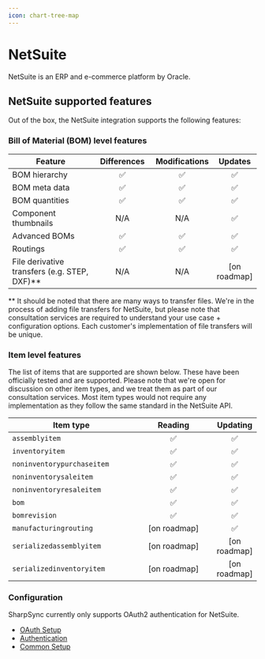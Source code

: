 ```yaml
---
icon: chart-tree-map
---
```


# NetSuite

NetSuite is an ERP and e-commerce platform by Oracle.&#x20;

## NetSuite supported features

Out of the box, the NetSuite integration supports the following features:

### Bill of Material (BOM) level features

<table><thead><tr><th width="241">Feature</th><th width="118" align="center">Differences</th><th align="center">Modifications</th><th align="center">Updates</th></tr></thead><tbody><tr><td>BOM hierarchy</td><td align="center"><span data-gb-custom-inline data-tag="emoji" data-code="2705">✅</span></td><td align="center"><span data-gb-custom-inline data-tag="emoji" data-code="2705">✅</span></td><td align="center"><span data-gb-custom-inline data-tag="emoji" data-code="2705">✅</span></td></tr><tr><td>BOM meta data</td><td align="center"><span data-gb-custom-inline data-tag="emoji" data-code="2705">✅</span></td><td align="center"><span data-gb-custom-inline data-tag="emoji" data-code="2705">✅</span></td><td align="center"><span data-gb-custom-inline data-tag="emoji" data-code="2705">✅</span></td></tr><tr><td>BOM quantities</td><td align="center"><span data-gb-custom-inline data-tag="emoji" data-code="2705">✅</span></td><td align="center"><span data-gb-custom-inline data-tag="emoji" data-code="2705">✅</span></td><td align="center"><span data-gb-custom-inline data-tag="emoji" data-code="2705">✅</span></td></tr><tr><td>Component thumbnails</td><td align="center">N/A</td><td align="center">N/A</td><td align="center"><span data-gb-custom-inline data-tag="emoji" data-code="2705">✅</span></td></tr><tr><td>Advanced BOMs</td><td align="center"><span data-gb-custom-inline data-tag="emoji" data-code="2705">✅</span></td><td align="center"><span data-gb-custom-inline data-tag="emoji" data-code="2705">✅</span></td><td align="center"><span data-gb-custom-inline data-tag="emoji" data-code="2705">✅</span></td></tr><tr><td>Routings</td><td align="center"><span data-gb-custom-inline data-tag="emoji" data-code="2705">✅</span></td><td align="center"><span data-gb-custom-inline data-tag="emoji" data-code="2705">✅</span></td><td align="center"><span data-gb-custom-inline data-tag="emoji" data-code="2705">✅</span></td></tr><tr><td>File derivative transfers (e.g. STEP, DXF)**</td><td align="center">N/A</td><td align="center">N/A</td><td align="center">[on roadmap]</td></tr></tbody></table>

\*\* It should be noted that there are many ways to transfer files. We're in the process of adding file transfers for NetSuite, but please note that consultation services are required to understand your use case + configuration options. Each customer's implementation of file transfers will be unique.

### Item level features

The list of items that are supported are shown below. These have been officially tested and are supported. Please note that we're open for discussion on other item types, and we treat them as part of our consultation services. Most item types would not require any implementation as they follow the same standard in the NetSuite API.

<table><thead><tr><th width="291">Item type</th><th width="226" align="center">Reading</th><th align="center">Updating</th></tr></thead><tbody><tr><td><code>assemblyitem</code></td><td align="center"><span data-gb-custom-inline data-tag="emoji" data-code="2705">✅</span></td><td align="center"><span data-gb-custom-inline data-tag="emoji" data-code="2705">✅</span></td></tr><tr><td><code>inventoryitem</code></td><td align="center"><span data-gb-custom-inline data-tag="emoji" data-code="2705">✅</span></td><td align="center"><span data-gb-custom-inline data-tag="emoji" data-code="2705">✅</span></td></tr><tr><td><code>noninventorypurchaseitem</code></td><td align="center"><span data-gb-custom-inline data-tag="emoji" data-code="2705">✅</span></td><td align="center"><span data-gb-custom-inline data-tag="emoji" data-code="2705">✅</span></td></tr><tr><td><code>noninventorysaleitem</code></td><td align="center"><span data-gb-custom-inline data-tag="emoji" data-code="2705">✅</span></td><td align="center"><span data-gb-custom-inline data-tag="emoji" data-code="2705">✅</span></td></tr><tr><td><code>noninventoryresaleitem</code></td><td align="center"><span data-gb-custom-inline data-tag="emoji" data-code="2705">✅</span></td><td align="center"><span data-gb-custom-inline data-tag="emoji" data-code="2705">✅</span></td></tr><tr><td><code>bom</code></td><td align="center"><span data-gb-custom-inline data-tag="emoji" data-code="2705">✅</span></td><td align="center"><span data-gb-custom-inline data-tag="emoji" data-code="2705">✅</span></td></tr><tr><td><code>bomrevision</code></td><td align="center"><span data-gb-custom-inline data-tag="emoji" data-code="2705">✅</span></td><td align="center"><span data-gb-custom-inline data-tag="emoji" data-code="2705">✅</span></td></tr><tr><td><code>manufacturingrouting</code></td><td align="center">[on roadmap]</td><td align="center"><span data-gb-custom-inline data-tag="emoji" data-code="2705">✅</span></td></tr><tr><td><code>serializedassemblyitem</code></td><td align="center">[on roadmap]</td><td align="center">[on roadmap]</td></tr><tr><td><code>serializedinventoryitem</code></td><td align="center">[on roadmap]</td><td align="center">[on roadmap]</td></tr></tbody></table>

### Configuration

SharpSync currently only supports OAuth2 authentication for NetSuite.

* [OAuth Setup](oauth-setup/)
* [Authentication](authentication-+-configuration.md)
* [Common Setup](common-setup/)

